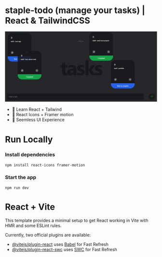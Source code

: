 # staple-todo (manage your tasks) | React & TailwindCSS

![Demo App](/public/staple_screenshot.png)

-   🌟 Learn React + Tailwind 
-   🎃 React Icons + Framer motion
-   🚀 Seemless UI Experience

# Run Locally

### Install dependencies

```shell
npm install react-icons framer-motion
```

### Start the app

```shell
npm run dev
```
# React + Vite

This template provides a minimal setup to get React working in Vite with HMR and some ESLint rules.

Currently, two official plugins are available:

- [@vitejs/plugin-react](https://github.com/vitejs/vite-plugin-react/blob/main/packages/plugin-react/README.md) uses [Babel](https://babeljs.io/) for Fast Refresh
- [@vitejs/plugin-react-swc](https://github.com/vitejs/vite-plugin-react-swc) uses [SWC](https://swc.rs/) for Fast Refresh
